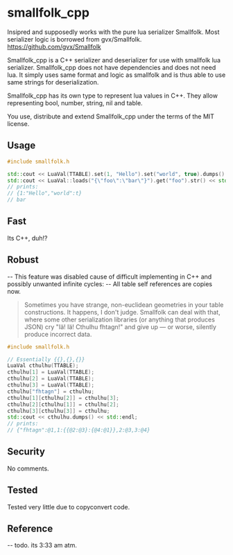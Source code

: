 smallfolk_cpp
=========

Insipred and supposedly works with the pure lua serializer Smallfolk.
Most serializer logic is borrowed from gvx/Smallfolk.
https://github.com/gvx/Smallfolk

Smallfolk_cpp is a C++ serializer and deserializer for use with smallfolk lua serializer.
Smallfolk_cpp does not have dependencies and does not need lua. It simply uses same format and logic as smallfolk and is thus able to use same strings for deserialization.

Smallfolk_cpp has its own type to represent lua values in C++.
They allow representing bool, number, string, nil and table.

You use, distribute and extend Smallfolk_cpp under the terms of the MIT license.

Usage
-----

```c++
#include smallfolk.h

std::cout << LuaVal(TTABLE).set(1, "Hello").set("world", true).dumps() << std::endl;
std::cout << LuaVal::loads("{\"foo\":\"bar\"}").get("foo").str() << std::endl;
// prints:
// {1:"Hello","world":t}
// bar
```

Fast
----

Its C++, duh!?

Robust
------

-- This feature was disabled cause of difficult implementing in C++ and possibly unwanted infinite cycles:
-- All table self references are copies now.

> Sometimes you have strange, non-euclidean geometries in your table
> constructions. It happens, I don't judge. Smallfolk can deal with that, where
> some other serialization libraries (or anything that produces JSON) cry "Iä!
> Iä! Cthulhu fhtagn!" and give up &mdash; or worse, silently produce incorrect
> data.

```c++
#include smallfolk.h

// Essentially {{},{},{}}
LuaVal cthulhu(TTABLE);
cthulhu[1] = LuaVal(TTABLE);
cthulhu[2] = LuaVal(TTABLE);
cthulhu[3] = LuaVal(TTABLE);
cthulhu["fhtagn"] = cthulhu;
cthulhu[1][cthulhu[2]] = cthulhu[3];
cthulhu[2][cthulhu[1]] = cthulhu[2];
cthulhu[3][cthulhu[3]] = cthulhu;
std::cout << cthulhu.dumps() << std::endl;
// prints:
// {"fhtagn":@1,1:{{@2:@3}:{@4:@1}},2:@3,3:@4}
```

Security
------

No comments.

Tested
------

Tested very little due to copyconvert code.

Reference
---------

-- todo. its 3:33 am atm.
